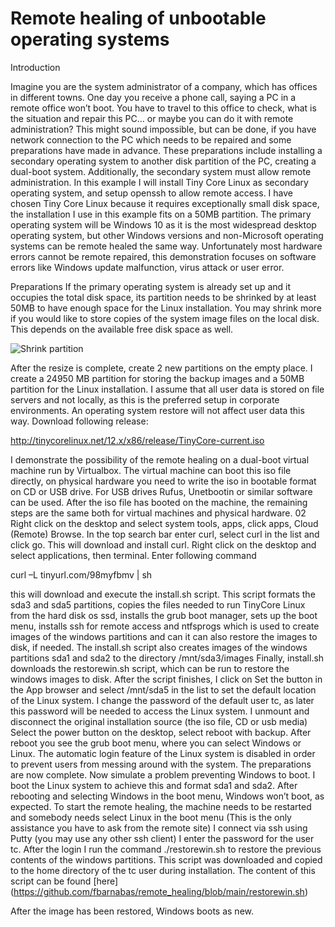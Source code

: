 # Remote healing of unbootable operating systems

Introduction


Imagine you are the system administrator of a company, which has offices in different towns. One day you receive a phone call, saying a PC in a remote office won’t boot. You have to travel to this office to check, what is the situation and repair this PC… or maybe you can do it with remote administration? This might sound impossible, but can be done, if you have network connection to the PC which needs to be repaired and some preparations have made in advance. These preparations include installing a secondary operating system to another disk partition of the PC, creating a dual-boot system. Additionally, the secondary system must allow remote administration. In this example I will install Tiny Core Linux as secondary operating system, and setup openssh to allow remote access. I have chosen Tiny Core Linux because it requires exceptionally small disk space, the installation I use in this example fits on a 50MB partition. The primary operating system will be Windows 10 as it is the most widespread desktop operating system, but other Windows versions and non-Microsoft operating systems can be remote healed the same way. Unfortunately most hardware errors cannot be remote repaired, this demonstration focuses on software errors like Windows update malfunction, virus attack or user error.


Preparations
If the primary operating system is already set up and it occupies the total disk space, its partition needs to be shrinked by at least 50MB to have enough space for the Linux installation. You may shrink more if you would like to store copies of the system image files on the local disk. This depends on the available free disk space as well. 
 
![Shrink partition](https://user-images.githubusercontent.com/73483641/124018685-641a0900-d9e8-11eb-9a71-d948e97ef8f0.png)

 After the resize is complete, create 2 new partitions on the empty place. I create a 24950 MB partition for storing the backup images and a 50MB partition for the Linux installation.
I assume that all user data is stored on file servers and not locally, as this is the preferred setup in corporate environments. An operating system restore will not affect user data this way.
Download following release:

http://tinycorelinux.net/12.x/x86/release/TinyCore-current.iso

I demonstrate the possibility of the remote healing on a dual-boot virtual machine run by Virtualbox.  The virtual machine can boot this iso file directly, on physical hardware you need to write the iso in bootable format on CD or USB drive. For USB drives Rufus, Unetbootin or similar software can be used.  After the iso file has booted on the machine, the remaining steps are the same both for virtual machines and physical hardware.
02 
Right click on the desktop and select system tools, apps, click apps, Cloud (Remote) Browse. In the top search bar enter curl, select curl in the list and click go. This will download and install curl.
Right click on the desktop and select applications, then terminal. Enter following command

curl –L tinyurl.com/98myfbmv | sh
 
this will download and execute the install.sh script.
This script formats the sda3 and sda5 partitions, copies the files needed to run  TinyCore Linux from the hard disk os ssd, installs the grub boot manager, sets up the boot menu, installs ssh for remote access and ntfsprogs which is used to create images of the windows partitions and can it can also restore the images to disk, if needed.
The install.sh script also creates images of the windows partitions sda1 and sda2 to the directory /mnt/sda3/images
Finally, install.sh downloads the restorewin.sh script, which can be run to restore the windows images to disk. After the script finishes, I click on Set the button in the App browser and select /mnt/sda5 in the list to set the default location of the Linux system. I change the password of the default user tc, as later this password will be needed to access the Linux system.
I unmount and disconnect the original installation source (the iso file, CD or usb media)
Select the power button on the desktop, select reboot with backup.
After reboot you see the grub boot menu, where you can select Windows or Linux.
The automatic login feature of the Linux system is disabled in order to prevent users from messing around with the system.
The preparations are now complete.
Now simulate a problem preventing Windows to boot. I boot the Linux system to achieve this and format sda1 and sda2. After rebooting and selecting Windows in the boot menu, Windows won’t boot, as expected.
To start the remote healing, the machine needs to be restarted and somebody needs select Linux in the boot menu (This is the only assistance you have to ask from the remote site)
I connect via ssh using Putty (you may use any other ssh client)
 I enter the password for the user tc. After the login I run the command 
./restorewin.sh
  to restore the previous contents of the windows partitions. This script was downloaded and copied to the home directory of the tc user during installation. The content of this script can be found [here] (https://github.com/fbarnabas/remote_healing/blob/main/restorewin.sh)


After the image has been restored, Windows boots as new.
